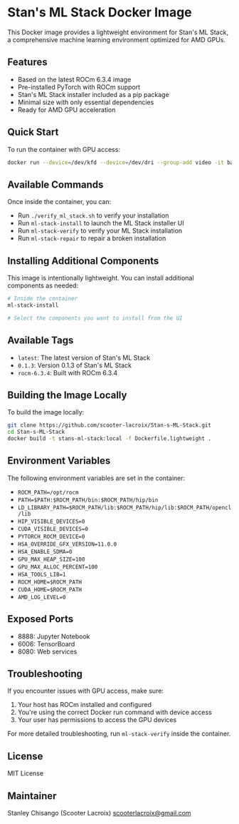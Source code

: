 # Stan's ML Stack Docker Image

This Docker image provides a lightweight environment for Stan's ML Stack, a comprehensive machine learning environment optimized for AMD GPUs.

## Features

- Based on the latest ROCm 6.3.4 image
- Pre-installed PyTorch with ROCm support
- Stan's ML Stack installer included as a pip package
- Minimal size with only essential dependencies
- Ready for AMD GPU acceleration

## Quick Start

To run the container with GPU access:

```bash
docker run --device=/dev/kfd --device=/dev/dri --group-add video -it bartholemewii/stans-ml-stack:latest
```

## Available Commands

Once inside the container, you can:

- Run `./verify_ml_stack.sh` to verify your installation
- Run `ml-stack-install` to launch the ML Stack installer UI
- Run `ml-stack-verify` to verify your ML Stack installation
- Run `ml-stack-repair` to repair a broken installation

## Installing Additional Components

This image is intentionally lightweight. You can install additional components as needed:

```bash
# Inside the container
ml-stack-install

# Select the components you want to install from the UI
```

## Available Tags

- `latest`: The latest version of Stan's ML Stack
- `0.1.3`: Version 0.1.3 of Stan's ML Stack
- `rocm-6.3.4`: Built with ROCm 6.3.4

## Building the Image Locally

To build the image locally:

```bash
git clone https://github.com/scooter-lacroix/Stan-s-ML-Stack.git
cd Stan-s-ML-Stack
docker build -t stans-ml-stack:local -f Dockerfile.lightweight .
```

## Environment Variables

The following environment variables are set in the container:

- `ROCM_PATH=/opt/rocm`
- `PATH=$PATH:$ROCM_PATH/bin:$ROCM_PATH/hip/bin`
- `LD_LIBRARY_PATH=$ROCM_PATH/lib:$ROCM_PATH/hip/lib:$ROCM_PATH/opencl/lib`
- `HIP_VISIBLE_DEVICES=0`
- `CUDA_VISIBLE_DEVICES=0`
- `PYTORCH_ROCM_DEVICE=0`
- `HSA_OVERRIDE_GFX_VERSION=11.0.0`
- `HSA_ENABLE_SDMA=0`
- `GPU_MAX_HEAP_SIZE=100`
- `GPU_MAX_ALLOC_PERCENT=100`
- `HSA_TOOLS_LIB=1`
- `ROCM_HOME=$ROCM_PATH`
- `CUDA_HOME=$ROCM_PATH`
- `AMD_LOG_LEVEL=0`

## Exposed Ports

- 8888: Jupyter Notebook
- 6006: TensorBoard
- 8080: Web services

## Troubleshooting

If you encounter issues with GPU access, make sure:

1. Your host has ROCm installed and configured
2. You're using the correct Docker run command with device access
3. Your user has permissions to access the GPU devices

For more detailed troubleshooting, run `ml-stack-verify` inside the container.

## License

MIT License

## Maintainer

Stanley Chisango (Scooter Lacroix) <scooterlacroix@gmail.com>
